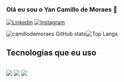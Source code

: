 
### Olá eu sou o Yan Camillo de Moraes 🚀

[![Linkedin](https://img.shields.io/badge/LinkedIn-0077B5?style=for-the-badge&logo=linkedin&logoColor=white)](https://www.linkedin.com/in/yancamillo-demoraes/)
[![Instagram](https://img.shields.io/badge/Instagram-E4405F?style=for-the-badge&logo=instagram&logoColor=white)](https://www.instagram.com/camillomoraes/)


![camillodemoraes GitHub stats](https://github-readme-stats.vercel.app/api?username=camillodemoraes&show_icons=true&theme=tokyonight)![Top Langs](https://github-readme-stats.vercel.app/api/top-langs/?username=camillodemoraes&layout=compact)


## Tecnologias que eu uso 

<div style="display: inline_block"><br/>
 <img align="center alt="html5" src="https://img.shields.io/badge/Python-3776AB?style=for-the-badge&logo=python&logoColor=white"/">
  <img align="center alt="html5" src="https://img.shields.io/badge/Java-ED8B00?style=for-the-badge&logo=openjdk&logoColor=white"/">
 <img align="center alt="html5" src="https://img.shields.io/badge/Oracle-F80000?style=for-the-badge&logo=Oracle&logoColor=white"/">
</div>

